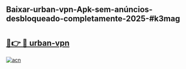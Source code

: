 ## Baixar-urban-vpn-Apk-sem-anúncios-desbloqueado-completamente-2025-#k3mag

# <h2><a href="https://ainizakaria.my?title=urban-vpn&ref=22M">🔗👉 🔴 urban-vpn</a></h2>

[![acn](https://github.com/user-attachments/assets/0f9c940e-d8b0-45ae-aac7-cd30a18b3e1c)](https://ainizakaria.my?title=urban-vpn&ref=22M)

